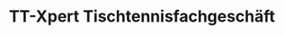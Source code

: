 ---
title: "TT-Xpert Tischtennisfachgeschäft"
url: /augsburg/tt-xpert-tischtennisfachgeschaeft/
shop: Sport
---
